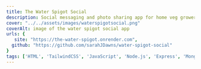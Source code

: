 ```yaml
---
title: The Water Spigot Social
description: Social messaging and photo sharing app for home veg growers. Sign up, log in and delete account. Create a post with a heading, caption, or upload photo. Logged in users can like others' posts and comments and delete their own.
cover: "../../assets/images/waterspigotsocial.png"
coverAlt: image of the water spigot social app
urls: {
   site: "https://the-water-spigot.onrender.com",
  github: "https://github.com/sarahJDawns/water-spigot-social"
}
tags: ['HTML', 'TailwindCSS', 'JavaScript', 'Node.js', 'Express', 'MongoDB']
---
```

